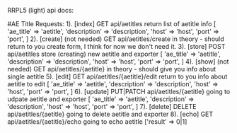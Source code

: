 RRPL5 (light) api docs:

#AE Title Requests:
1). [index] 
GET api/aetitles
return list of aetitle info
[
    'ae_title'      =>  'aetitle',
    'description'   =>  'description',
    'host'          =>  'host',
    'port'          =>  'port',
]
2). [create] (not needed) 
GET api/aetitles/create
in theory - should return to you create form, I think for now we don't need it.
3). [store] 
POST api/aetitles 
store (creating) new aetitle and exporter
[
    'ae_title'      =>  'aetitle',
    'description'   =>  'description',
    'host'          =>  'host',
    'port'          =>  'port',
]
4). [show] (not needed)
GET api/aetitles/{aetitle}
in theory - should give you info about single aetitle 
5). [edit]
GET api/aetitles/{aetitle}/edit
return to you info about aetitle to edit
[
    'ae_title'      =>  'aetitle',
    'description'   =>  'description',
    'host'          =>  'host',
    'port'          =>  'port',
]
6). [update]
PUT|PATCH api/aetitles/{aetitle}
going to udpate aetitle and exporter
[
    'ae_title'      =>  'aetitle',
    'description'   =>  'description',
    'host'          =>  'host',
    'port'          =>  'port',
]
7). [delete]
DELETE api/aetitles/{aetitle}
going to delete aetitle and exporter
8). [echo]
GET api/aetitles/{aetitle}/echo
going to echo aetitle
['result' => 0|1]
